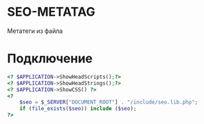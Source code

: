 # SEO-METATAG
Метатеги из файла 
# Подключение
```php
<? $APPLICATION->ShowHeadScripts();?>
<? $APPLICATION->ShowHeadStrings();?>
<? $APPLICATION->ShowCSS() ?>
<? 
	$seo = $_SERVER["DOCUMENT_ROOT"] . "/include/seo.lib.php"; 
	if (file_exists($seo)) include ($seo); 
?>
```